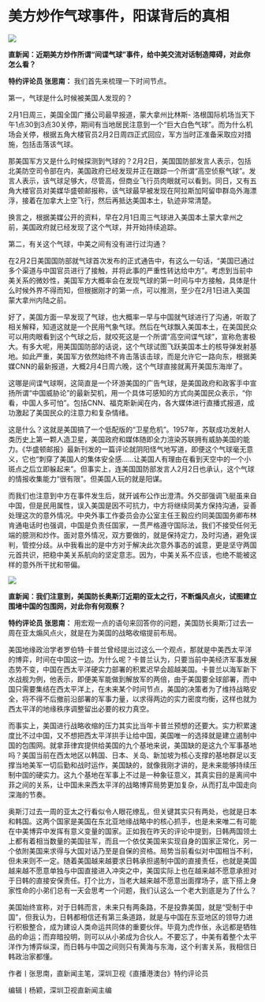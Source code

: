 # 美方炒作气球事件，阳谋背后的真相

![](https://inews.gtimg.com/newsapp_bt/0/15644045107/1000)

**直新闻：近期美方炒作所谓“间谍气球”事件，给中美交流对话制造障碍，对此你怎么看？**

**特约评论员 张思南：** 我们首先来梳理一下时间节点。

第一，气球是什么时候被美国人发现的？

2月1日周三，美国全国广播公司最早报道，蒙大拿州比林斯-
洛根国际机场当天下午1点30到3点30关停，期间有当地居民注意到一个“巨大白色气球”。而为什么机场会关停，根据五角大楼官员2月2日周四正式回应，军方当时正准备采取应对措施，包括击落该气球。

那美国军方又是什么时候探测到气球的？2月2日，美国国防部发言人表示，包括北美防空司令部在内，美国政府已经发现并正在跟踪一个所谓“高空侦察气球”。发言人表示，该气球足够大，尽管高，但商业飞行员肉眼就可以看到。同日，又有五角大楼官员对美媒华盛顿邮报称，该气球最早被发现在阿拉斯加阿留申群岛外海漂浮，接着在加拿大上空飞行，然后再抵达美国本土，轨迹非常清楚。

换言之，根据美媒公开的资料，早在2月1日周三气球进入美国本土蒙大拿州之前，美国政府就已经发现了这个气球，并开始持续追踪。

第二，有关这个气球，中美之间有没有进行过沟通？

在2月2日美国国防部就气球首次发布的正式通告中，有这么一句话，“美国已通过多个渠道与中国官员进行了接触，并将此事的严重性转达给中方”。考虑到当前中美关系的微妙性，美国军方大概率会在发现气球的第一时间与中方接触，具体是什么时候外界不得而知，但根据刚才的第一点，可以推测，至少在2月1日进入美国蒙大拿州内陆之前。

好了，美国方面一早发现了气球，也大概率一早与中国就气球进行了沟通，听取了相关解释，知道这就是一个民用气象气球。然后在气球飘入美国本土，在美国民众可以用肉眼看到这个气球之后，就咬死这是一个所谓“高空间谍气球”，宣称危害极大。有多大呢，用美国国防部的话说，这个气球试图飞跃美国本土的核导弹发射基地。如此严重，美国军方依然始终不肯击落该击球，而是允许它一路向东，根据美媒CNN的最新报道，大概2月4日周六晚，这个气球直接就离开美国东海岸了。

这哪是间谍气球啊，这简直是一个环游美国的广告气球，是美国政府和政客手中宣扬所谓“中国威胁论”的最新契机，用一个具体可感知的方式向美国民众表示，“你看，中国人多可怕”。包括CNN、福克斯新闻在内，各大媒体进行直播式报道，成功激起了美国民众的注意力和复杂情绪。

这是什么？这就是美国搞了一个低配版的“卫星危机”。1957年，苏联成功发射人类历史上第一颗人造卫星，美国政府和媒体随即全力渲染苏联拥有威胁美国的能力。《华盛顿邮报》最新刊发的一篇评论就阴阳怪气地写道，即便这个气球毫无意义，它也“刺穿了美国人的集体安全感……让美国人有理由在看到天空中的一个小斑点之后立即躲起来”。但事实上，连美国国防部发言人2月2日也承认，这个气球的情报收集能力“很有限”。但美国人玩的就是阳谋。

而我们也注意到中方在事件发生后，就开诚布公作出澄清。外交部强调飞艇虽来自中国，但是民用属性，误入美国是因不可抗力，中方将继续同美方保持沟通，妥善处理这次的意外情况。中央外事工作委员会办公室主任王毅应约同美国国务卿布林肯通电话时也强调，中国是负责任国家，一贯严格遵守国际法，我们不接受任何无端的臆测和炒作。面对意外情况，双方要做的，就是保持定力，及时沟通，避免误判，管控分歧。从中我看出的是中方对于解决此次意外事态的诚意，更是坚守两国元首共识，把稳中美关系航向的坚定意志。因为，中美关系不应该，也绝不能被这样的意外所干扰和带偏。

![](https://inews.gtimg.com/newsapp_bt/0/15644045104/1000)

**直新闻：我们注意到，美国防长奥斯汀近期的亚太之行，不断煽风点火，试图建立围堵中国的包围网，对此你有何观察？**

**特约评论员 张思南：** 用宏观一点的语句来回答你的问题，美国防长奥斯汀过去一周在亚太煽风点火，就是在为美国的战略收缩提前布局。

美国地缘政治学者罗伯特·卡普兰曾经提出过这么一个观点，那就是中美西太平洋的博弈，时间在中国这一边。为什么呢？卡普兰认为，只要当前中美经济军事发展态势不变，中国在西太平洋硬实力部署的积累迟早会超越美国。卡普兰以海军新下水战舰为例，他表示，即便美军能做到解放军的两倍，由于美国要全球部署，而中国只需要集结在西太平洋上，在未来某个时间节点，美国的决策者为了维持战略安全，将不得不后撤前沿部署的军事力量，以求得两边的实力密度均衡，这样也就为西太平洋的地缘秩序调整留出必要的权力真空。

而事实上，美国进行战略收缩的压力其实比当年卡普兰预想的还要大。实力积累速度比不过中国，又不想把西太平洋拱手让给中国，美国唯一的选择就是建立遏制中国的包围网。就拿菲律宾提供给美国的九个基地来说，美国缺的是这九个军事基地吗？美国当前在西太地区以韩国、日本、关岛、新加坡为核心支撑的基地群足以支撑当地美军一切后勤和战时运作，美国缺的，就像我刚才讲的，是未来能够持续压制中国的硬实力。这九个基地在军事上不过是一种象征意义，其真实目的是离间中菲之间的关系，让中国未来西太平洋的战略博弈局势更加复杂，从而打乱中国走向深海的节奏。

奥斯汀过去一周的亚太之行看似令人眼花缭乱，但关键其实只有两处，也就是日本和韩国。这两个国家是美国在东北亚地缘战略中的核心抓手，也是未来唯二有可能在中美博弈中发挥有意义变量的国家。正如我在昨天的评论中提到，日韩两国领土上都有着相当数量的美国驻军，而且一个依仗美国来实现自身的国家正常化，另一个依附美国来求得与大国对话乃至是自保的资格。局势当前看似对中国相当不利，但未来则不一定。随着美国越来越要求日韩承担遏制中国的直接责任，也就是美国越来越不愿意单独与中国直接进入冲突之中，美国实际上也在越来越不愿意承担对于日韩的直接安保责任。打个比方，当老大越来越不愿意出面撑场子，底下搭上身家性命的小弟们总有一天会思考一个问题，我们认这么一个老大到底是为了什么？

美国始终宣称，对于日韩而言，未来只有两条路，不是投靠美国，就是“受制于中国”，但我认为，日韩都相信还有第三条道路，就是与中国在东亚地区的领导力进行积极整合，成为建设人类命运共同体的重要伙伴。毕竟为虎作伥，永远都是牺牲品的命运；而弃暗投明，则可以从小弟成为合伙人。不要忘了，中美有着整个太平洋作为博弈纵深，而日韩与中国之间则只有黄海与东海，这个利害关系，我相信日韩政治家都懂。

作者丨张思南，直新闻主笔，深圳卫视《直播港澳台》特约评论员

编辑丨杨颖，深圳卫视直新闻主编

